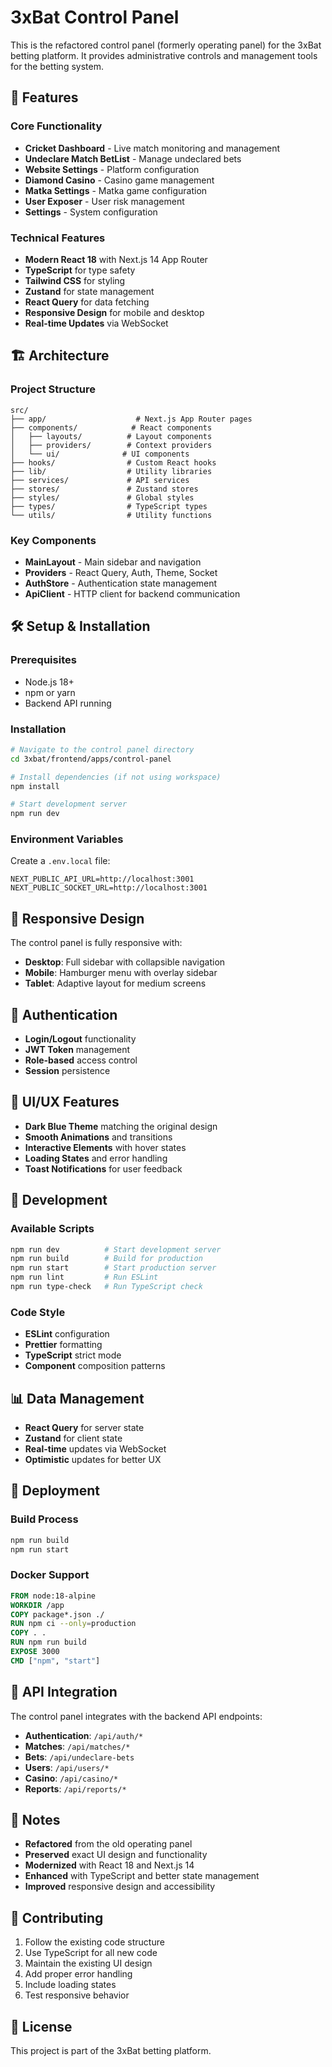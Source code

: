 # 3xBat Control Panel

This is the refactored control panel (formerly operating panel) for the 3xBat betting platform. It provides administrative controls and management tools for the betting system.

## 🚀 **Features**

### **Core Functionality**
- **Cricket Dashboard** - Live match monitoring and management
- **Undeclare Match BetList** - Manage undeclared bets
- **Website Settings** - Platform configuration
- **Diamond Casino** - Casino game management
- **Matka Settings** - Matka game configuration
- **User Exposer** - User risk management
- **Settings** - System configuration

### **Technical Features**
- **Modern React 18** with Next.js 14 App Router
- **TypeScript** for type safety
- **Tailwind CSS** for styling
- **Zustand** for state management
- **React Query** for data fetching
- **Responsive Design** for mobile and desktop
- **Real-time Updates** via WebSocket

## 🏗️ **Architecture**

### **Project Structure**
```
src/
├── app/                    # Next.js App Router pages
├── components/            # React components
│   ├── layouts/          # Layout components
│   ├── providers/        # Context providers
│   └── ui/              # UI components
├── hooks/                # Custom React hooks
├── lib/                  # Utility libraries
├── services/             # API services
├── stores/               # Zustand stores
├── styles/               # Global styles
├── types/                # TypeScript types
└── utils/                # Utility functions
```

### **Key Components**
- **MainLayout** - Main sidebar and navigation
- **Providers** - React Query, Auth, Theme, Socket
- **AuthStore** - Authentication state management
- **ApiClient** - HTTP client for backend communication

## 🛠️ **Setup & Installation**

### **Prerequisites**
- Node.js 18+ 
- npm or yarn
- Backend API running

### **Installation**
```bash
# Navigate to the control panel directory
cd 3xbat/frontend/apps/control-panel

# Install dependencies (if not using workspace)
npm install

# Start development server
npm run dev
```

### **Environment Variables**
Create a `.env.local` file:
```env
NEXT_PUBLIC_API_URL=http://localhost:3001
NEXT_PUBLIC_SOCKET_URL=http://localhost:3001
```

## 📱 **Responsive Design**

The control panel is fully responsive with:
- **Desktop**: Full sidebar with collapsible navigation
- **Mobile**: Hamburger menu with overlay sidebar
- **Tablet**: Adaptive layout for medium screens

## 🔐 **Authentication**

- **Login/Logout** functionality
- **JWT Token** management
- **Role-based** access control
- **Session** persistence

## 🎨 **UI/UX Features**

- **Dark Blue Theme** matching the original design
- **Smooth Animations** and transitions
- **Interactive Elements** with hover states
- **Loading States** and error handling
- **Toast Notifications** for user feedback

## 🔧 **Development**

### **Available Scripts**
```bash
npm run dev          # Start development server
npm run build        # Build for production
npm run start        # Start production server
npm run lint         # Run ESLint
npm run type-check   # Run TypeScript check
```

### **Code Style**
- **ESLint** configuration
- **Prettier** formatting
- **TypeScript** strict mode
- **Component** composition patterns

## 📊 **Data Management**

- **React Query** for server state
- **Zustand** for client state
- **Real-time** updates via WebSocket
- **Optimistic** updates for better UX

## 🚀 **Deployment**

### **Build Process**
```bash
npm run build
npm run start
```

### **Docker Support**
```dockerfile
FROM node:18-alpine
WORKDIR /app
COPY package*.json ./
RUN npm ci --only=production
COPY . .
RUN npm run build
EXPOSE 3000
CMD ["npm", "start"]
```

## 🔗 **API Integration**

The control panel integrates with the backend API endpoints:
- **Authentication**: `/api/auth/*`
- **Matches**: `/api/matches/*`
- **Bets**: `/api/undeclare-bets`
- **Users**: `/api/users/*`
- **Casino**: `/api/casino/*`
- **Reports**: `/api/reports/*`

## 📝 **Notes**

- **Refactored** from the old operating panel
- **Preserved** exact UI design and functionality
- **Modernized** with React 18 and Next.js 14
- **Enhanced** with TypeScript and better state management
- **Improved** responsive design and accessibility

## 🤝 **Contributing**

1. Follow the existing code structure
2. Use TypeScript for all new code
3. Maintain the existing UI design
4. Add proper error handling
5. Include loading states
6. Test responsive behavior

## 📄 **License**

This project is part of the 3xBat betting platform. 